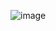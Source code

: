 ![image](https://user-images.githubusercontent.com/104501394/234019231-964cab00-7547-4e11-92e7-b17305ea578f.png)
